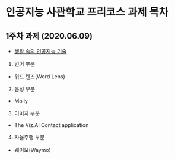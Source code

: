 # 인공지능 사관학교 프리코스 과제 목차

## 1주차 과제 (2020.06.09)

- [생활 속의 인공지능 기술](https://colab.research.google.com/github/ilkangna/Whistle/blob/master/%EC%83%9D%ED%99%9C_%EC%86%8D_%EC%9D%B8%EA%B3%B5%EC%A7%80%EB%8A%A5_%EA%B8%B0%EC%88%A0.ipynb)

1. 언어 부분
  - 워드 렌즈(Word Lens)
2. 음성 부분
  - Molly
3. 이미지 부분
  - The Viz.AI Contact application
4. 자율주행 부분
  - 웨이모(Waymo)
